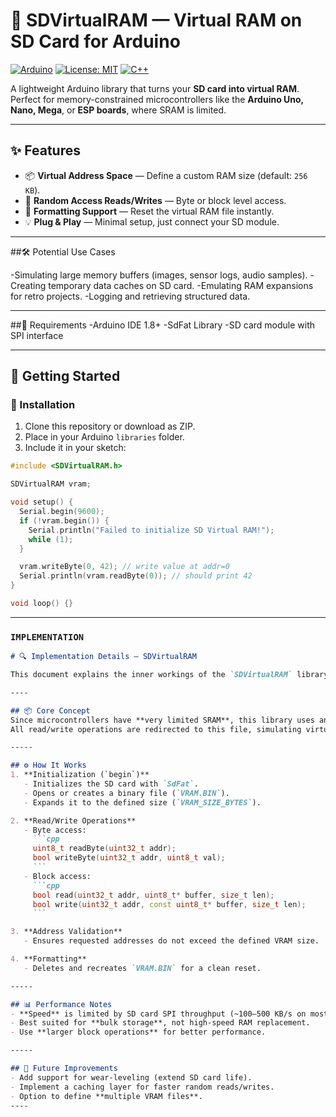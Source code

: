 # 💾 SDVirtualRAM — Virtual RAM on SD Card for Arduino

[![Arduino](https://img.shields.io/badge/Arduino-Library-blue?logo=arduino)](https://www.arduino.cc/)
[![License: MIT](https://img.shields.io/badge/License-MIT-green.svg)](LICENSE)
[![C++](https://img.shields.io/badge/C%2B%2B-17-orange?logo=c%2B%2B)]()

A lightweight Arduino library that turns your **SD card into virtual RAM**.  
Perfect for memory-constrained microcontrollers like the **Arduino Uno, Nano, Mega**, or **ESP boards**, where SRAM is limited.

-----

## ✨ Features
- 📦 **Virtual Address Space** — Define a custom RAM size (default: `256 KB`).
- 🔄 **Random Access Reads/Writes** — Byte or block level access.
- 🧹 **Formatting Support** — Reset the virtual RAM file instantly.
- 💡 **Plug & Play** — Minimal setup, just connect your SD module.

----
##🛠 Potential Use Cases

-Simulating large memory buffers (images, sensor logs, audio samples).
-Creating temporary data caches on SD card.
-Emulating RAM expansions for retro projects.
-Logging and retrieving structured data.

------
##📐 Requirements
-Arduino IDE 1.8+ 
-SdFat Library
-SD card module with SPI interface

------
## 🚀 Getting Started

### 🔧 Installation
1. Clone this repository or download as ZIP.
2. Place in your Arduino `libraries` folder.
3. Include it in your sketch:

```cpp
#include <SDVirtualRAM.h>

SDVirtualRAM vram;

void setup() {
  Serial.begin(9600);
  if (!vram.begin()) {
    Serial.println("Failed to initialize SD Virtual RAM!");
    while (1);
  }

  vram.writeByte(0, 42); // write value at addr=0
  Serial.println(vram.readByte(0)); // should print 42
}

void loop() {}
```

------

### `IMPLEMENTATION`
```markdown
# 🔍 Implementation Details — SDVirtualRAM

This document explains the inner workings of the `SDVirtualRAM` library.

----

## 📦 Core Concept
Since microcontrollers have **very limited SRAM**, this library uses an **SD card file (`VRAM.BIN`)** to act as an extended memory space.  
All read/write operations are redirected to this file, simulating virtual memory.

-----

## ⚙️ How It Works
1. **Initialization (`begin`)**
   - Initializes the SD card with `SdFat`.
   - Opens or creates a binary file (`VRAM.BIN`).
   - Expands it to the defined size (`VRAM_SIZE_BYTES`).

2. **Read/Write Operations**
   - Byte access:
     ```cpp
     uint8_t readByte(uint32_t addr);
     bool writeByte(uint32_t addr, uint8_t val);
     ```
   - Block access:
     ```cpp
     bool read(uint32_t addr, uint8_t* buffer, size_t len);
     bool write(uint32_t addr, const uint8_t* buffer, size_t len);
     ```

3. **Address Validation**
   - Ensures requested addresses do not exceed the defined VRAM size.

4. **Formatting**
   - Deletes and recreates `VRAM.BIN` for a clean reset.

-----

## 📊 Performance Notes
- **Speed** is limited by SD card SPI throughput (~100–500 KB/s on most Arduinos).
- Best suited for **bulk storage**, not high-speed RAM replacement.
- Use **larger block operations** for better performance.

-----

## 🔮 Future Improvements
- Add support for wear-leveling (extend SD card life).
- Implement a caching layer for faster random reads/writes.
- Option to define **multiple VRAM files**.
----
